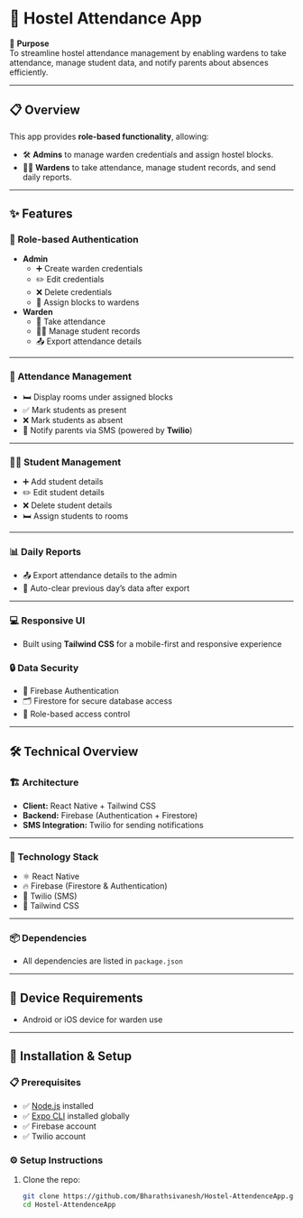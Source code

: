 # 🏨 Hostel Attendance App

📲 **Purpose**  
To streamline hostel attendance management by enabling wardens to take attendance, manage student data, and notify parents about absences efficiently.

---

## 📋 Overview

This app provides **role-based functionality**, allowing:
- 🛠️ **Admins** to manage warden credentials and assign hostel blocks.
- 🧑‍🏫 **Wardens** to take attendance, manage student records, and send daily reports.

---

## ✨ Features

### 🔐 Role-based Authentication
- **Admin**
  - ➕ Create warden credentials
  - ✏️ Edit credentials
  - ❌ Delete credentials
  - 🏢 Assign blocks to wardens
- **Warden**
  - 📝 Take attendance
  - 👩‍🎓 Manage student records
  - 📤 Export attendance details

---

### 📅 Attendance Management
- 🛏️ Display rooms under assigned blocks
- ✅ Mark students as present
- ❌ Mark students as absent
- 📲 Notify parents via SMS (powered by **Twilio**)

---

### 👨‍🎓 Student Management
- ➕ Add student details
- ✏️ Edit student details
- ❌ Delete student details
- 🛏️ Assign students to rooms

---

### 📊 Daily Reports
- 📤 Export attendance details to the admin
- 🧹 Auto-clear previous day’s data after export

---

### 💻 Responsive UI
- Built using **Tailwind CSS** for a mobile-first and responsive experience

### 🔒 Data Security
- 🔐 Firebase Authentication
- 🗂️ Firestore for secure database access
- 🔑 Role-based access control

---

## 🛠️ Technical Overview

### 🏗️ Architecture
- **Client:** React Native + Tailwind CSS
- **Backend:** Firebase (Authentication + Firestore)
- **SMS Integration:** Twilio for sending notifications

---

### 🧰 Technology Stack
- ⚛️ React Native
- 🔥 Firebase (Firestore & Authentication)
- 📲 Twilio (SMS)
- 🎨 Tailwind CSS

---

### 📦 Dependencies
- All dependencies are listed in `package.json`

---

## 📱 Device Requirements
- Android or iOS device for warden use

---

## 🚀 Installation & Setup

### 📋 Prerequisites
- ✅ [Node.js](https://nodejs.org/) installed
- ✅ [Expo CLI](https://docs.expo.dev/get-started/installation/) installed globally
- ✅ Firebase account
- ✅ Twilio account

### ⚙️ Setup Instructions
1. Clone the repo:
   ```bash
   git clone https://github.com/Bharathsivanesh/Hostel-AttendenceApp.git
   cd Hostel-AttendenceApp
